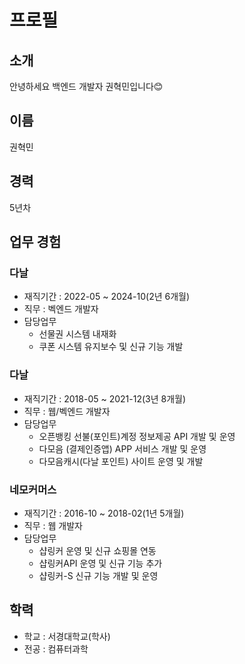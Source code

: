 # 프로필

## 소개
안녕하세요 백엔드 개발자 권혁민입니다😊

## 이름
권혁민

## 경력
5년차

## 업무 경험

### 다날
- 재직기간 : 2022-05 ~ 2024-10(2년 6개월)
- 직무 : 벡엔드 개발자
- 담당업무
  - 선물권 시스템 내재화
  - 쿠폰 시스템 유지보수 및 신규 기능 개발

### 다날
- 재직기간 : 2018-05 ~ 2021-12(3년 8개월)
- 직무 : 웹/벡엔드 개발자
- 담당업무
  - 오픈뱅킹 선불(포인트)계정 정보제공 API 개발 및 운영
  - 다모음 (결제인증앱) APP 서비스 개발 및 운영
  - 다모음캐시(다날 포인트) 사이트 운영 및 개발

### 네모커머스
- 재직기간 : 2016-10 ~ 2018-02(1년 5개월)
- 직무 : 웹 개발자
- 담당업무
  - 샵링커 운영 및 신규 쇼핑몰 연동
  - 샵링커API 운영 및 신규 기능 추가
  - 샵링커-S 신규 기능 개발 및 운영

## 학력
 - 학교 : 서경대학교(학사)
 - 전공 : 컴퓨터과학
